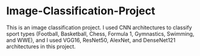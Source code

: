 # Image-Classification-Project
This is an image classification project. I used CNN architectures to classify sport types (Football, Basketball, Chess, Formula 1, Gymnastics, Swimming, and WWE), and I used VGG16, ResNet50, AlexNet, and DenseNet121 architectures in this project.

